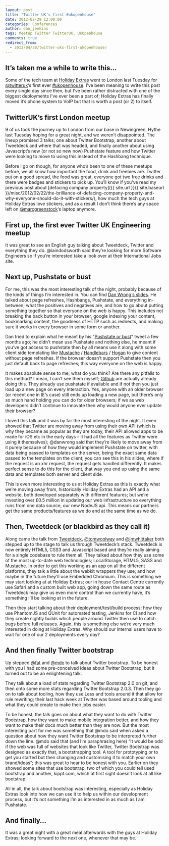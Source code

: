 ```yaml
---
layout: post
title: "Twitter UK’s first #ukopenhouse"
date: 2012-02-29 12:00:00
categories: Conferences
author: dan_jenkins
tags: Meetup Twitter TwitterUK, UKOpenhouse
comments: true
redirect_from:
  - 2012/04/30/twitter-uks-first-ukopenhouse/
---
```


## It’s taken me a while to write this…
Some of the tech team at [Holiday Extras](http://www.holidayextras.co.uk) went to London last Tuesday for [@twitteruk](http://www.twitter.com/twitteruk)‘s first ever [#ukopenhouse](https://twitter.com/search?f=realtime&q=%23ukopenhouse). I’ve been meaning to write this post every single day since then, but I’ve been rather distracted with one of the biggest deployments I’ve ever been a part of; Holiday Extras has finally moved it’s phone system to VoIP but that is worth a post (or 2) to itself.


## TwitterUK’s first London meetup
9 of us took the journey up to London from our base in Newingreen, Hythe last Tuesday hoping for a great night, and we weren’t disappointed. The lineup promised 3 talks; one about Twitter Bootstrap, another about Tweetdeck and where that was headed, and finally another about using Javascript’s new (or not so new now) Pushstate feature and how Twitter were looking to move to using this instead of the Hashbang technique.

Before I go on though, for anyone who’s been to one of these meetups before, we all know how important the food, drink and freebies are. Twitter put on a good spread, the food was great, everyone got two free drinks and there were badges and stickers to pick up. You’ll know if you’ve read my previous post about [defacing company property]({{ site.url }}{{ site.baseurl }}/misc/2012/02/22/the-brilliance-of-defacing-company-property-and-why-everyone-should-do-it-with-stickers/), how much the tech guys at Holiday Extras love stickers, and as a result I don’t think there’s any space left on [@marcgreenstock](https://twitter.com/marcgreenstock)‘s laptop anymore.

## First up, the first ever Twitter UK Engineering meetup
It was great to see an English guy talking about Tweetdeck, Twitter and everything they do. @iaindodsworth said they’re looking for more Software Engineers so if you’re interested take a look over at their International Jobs site.

## Next up, Pushstate or bust
For me, this was the most interesting talk of the night, probably because of the kinds of things I’m interested in. You can find [Dan Wrong‘s slides](http://speakerdeck.com/u/danwrong/p/pushstate-or-bust). He talked about page refreshes, Hashbangs, Pushstate, and everything in-between; what the positives and negatives are, and how to go about putting something together so that everyone on the web is happy. This includes not breaking the back button in your browser, google indexing your content, bookmarking content, the goodness of HTTP such as redirects, and making sure it works in every browser in some form or another.

Dan tried to explain what he meant by his "[Pushstate or bust](https://twitter.com/danwrong/statuses/171681426297729025)" tweet a few months ago; he didn’t mean use Pushstate and nothing else, he meant if you’ve got access to pushstate then by all means use it along with some client side templating like [Mustache](http://mustache.github.io/) / [Handlebars](http://handlebarsjs.com/) / [Hogan](http://twitter.github.io/hogan.js/) to give content without page refreshes. If the browser doesn’t support Pushstate then you just default back to page refreshes; this way everyone on the web is happy.

It makes absolute sense to me; what do you think? Are there any pitfalls to this method? I mean, I can’t see them myself; [Github](https://github.com/) are actually already doing this. They already use pushstate if available and if not then you just load up a new page on every interaction. Yes, anyone with an older browser (or recent one in IE’s case) still ends up loading a new page, but there’s only so much hand holding you can do for older browsers; if we as web developers didn’t continue to innovate then why would anyone ever update their browser?

I loved this talk and it was by far the most interesting of the night. It even showed that Twitter are moving away from using their own API (which is why they became as popular as they are today, their API allowed apps to be made for iOS etc in the early days – it had all the features as Twitter were using it themselves); @danwrong said that they’re likely to move away from it purely because of how they would implement Pushstate on twitter, with data being passed to templates on the server, being the exact same data passed to the templates on the client; you can see this in his slides, where if the request is an xhr request, the request gets handled differently. It makes perfect sense to do this for the client, that way you end up using the same data and templates both server and client side.

This is even more interesting to us at Holiday Extras as this is exactly what we’re moving away from, historically Holiday Extras had an API and a website, both developed separately with different features; but we’re investing over £0.5 million in updating our web infrastructure so everything runs from one data source, our new NodeJS api. This means our partners get the same products/features as we do and at the same time as we do.

## Then, Tweetdeck (or blackbird as they call it)
Along came the talk from [Tweetdeck](https://about.twitter.com/products/tweetdeck), [@tomwoolway](https://twitter.com/tomwoolway) and [@jmwhittaker](https://twitter.com/jmwhittaker) both stepped up to the stage to talk us through Tweetdeck’s stack. Tweetdeck is now entirely HTML5, CSS3 and Javascript based and they’re really aiming for a single codebase to rule them all. They talked about how they use some of the most up-to-date web technologies; LocalStorage, HTML5, SASS and Mustache. In order to get this working as an app on all the different platforms, they talk a little about the webkit wrappers they use; and how maybe in the future they’ll use Embedded Chromium. This is something we may start looking at at Holiday Extras; our in house Contact Centre currently use Safari and a custom built web app, going down the same route as Tweetdeck may give us even more control than we currently have, it’s something I’ll be looking at in the future.

Then they start talking about their deployment/test/build process; how they use PhantomJS and QUnit for automated testing, Jenkins for CI and how they create nightly builds which people around Twitter then use to catch bugs before full releases. Again, this is something else we’re very much interested in doing at Holiday Extras. Why should our internal users have to wait for one of our 2 deployments every day?

## And then finally Twitter bootstrap
Up stepped [@fat](https://twitter.com/fat) and [@mdo](https://twitter.com/mdo) to talk about Twitter bootstrap. To be honest with you I had some pre-conceived ideas about Twitter Bootstrap, but it turned out to be an enlightening talk.

They talk about a load of stats regarding Twitter Bootstrap 2.0 on git, and then onto some more stats regarding Twitter Bootstrap 2.0.3. Then they go on to talk about tooling, how they use Less and tools around it that allow for rule rewriting; their last hack week at Twitter was based around tooling and what they could create to make their jobs easier.

To be honest, the talk goes on about what they want to do with Twitter Bootstrap, how they want to make mobile integration better, and how they want to make their docs much better than they are now. But the most interesting part for me was something that @mdo said when asked a question about how they want Twitter Bootstrap to be interpreted further down the line. @mdo said that (and I’m paraphrasing here) “It would be odd if the web was full of websites that look like Twitter, Twitter Bootstrap was designed as exactly that, a bootstrapping tool. A tool for prototyping or to get you started but then changing and customising it to match your own brand/ideas”; this was great to hear to be honest with you. Earlier on they showed some sites that use bootstrap, two of which you could tell used bootstrap and another, kippt.com, which at first sight doesn’t look at all like bootstrap.

All in all, the talk about bootstrap was interesting, especially as Holiday Extras look into how we can use it to help us within our development process, but it’s not something I’m as interested in as much as I am Pushstate.

## And finally…
It was a great night with a great meal afterwards with the guys at Holiday Extras; looking forward to the next one, whenever that may be.